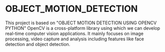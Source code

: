 # OBJECT_MOTION_DETECTION

This project is based on "OBJECT MOTION DETECTION USING OPENCV PYTHON"
OpenCV is a cross-platform library using which we can develop real-time computer vision applications. 
It mainly focuses on image processing, video capture and analysis including features like face detection and object detection.
